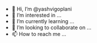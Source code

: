 - 👋 Hi, I’m @yashvigoplani
- 👀 I’m interested in ...
- 🌱 I’m currently learning ...
- 💞️ I’m looking to collaborate on ...
- 📫 How to reach me ...

<!---
yashvigoplani/yashvigoplani is a ✨ special ✨ repository because its `README.md` (this file) appears on your GitHub profile.
You can click the Preview link to take a look at your changes.
--->
